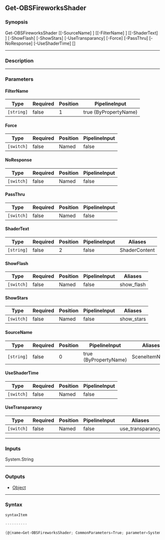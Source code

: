 Get-OBSFireworksShader
----------------------

### Synopsis

Get-OBSFireworksShader [[-SourceName] <string>] [[-FilterName] <string>] [[-ShaderText] <string>] [-ShowFlash] [-ShowStars] [-UseTransparancy] [-Force] [-PassThru] [-NoResponse] [-UseShaderTime] [<CommonParameters>]

---

### Description

---

### Parameters
#### **FilterName**

|Type      |Required|Position|PipelineInput        |
|----------|--------|--------|---------------------|
|`[string]`|false   |1       |true (ByPropertyName)|

#### **Force**

|Type      |Required|Position|PipelineInput|
|----------|--------|--------|-------------|
|`[switch]`|false   |Named   |false        |

#### **NoResponse**

|Type      |Required|Position|PipelineInput|
|----------|--------|--------|-------------|
|`[switch]`|false   |Named   |false        |

#### **PassThru**

|Type      |Required|Position|PipelineInput|
|----------|--------|--------|-------------|
|`[switch]`|false   |Named   |false        |

#### **ShaderText**

|Type      |Required|Position|PipelineInput|Aliases      |
|----------|--------|--------|-------------|-------------|
|`[string]`|false   |2       |false        |ShaderContent|

#### **ShowFlash**

|Type      |Required|Position|PipelineInput|Aliases   |
|----------|--------|--------|-------------|----------|
|`[switch]`|false   |Named   |false        |show_flash|

#### **ShowStars**

|Type      |Required|Position|PipelineInput|Aliases   |
|----------|--------|--------|-------------|----------|
|`[switch]`|false   |Named   |false        |show_stars|

#### **SourceName**

|Type      |Required|Position|PipelineInput        |Aliases      |
|----------|--------|--------|---------------------|-------------|
|`[string]`|false   |0       |true (ByPropertyName)|SceneItemName|

#### **UseShaderTime**

|Type      |Required|Position|PipelineInput|
|----------|--------|--------|-------------|
|`[switch]`|false   |Named   |false        |

#### **UseTransparancy**

|Type      |Required|Position|PipelineInput|Aliases         |
|----------|--------|--------|-------------|----------------|
|`[switch]`|false   |Named   |false        |use_transparancy|

---

### Inputs
System.String

---

### Outputs
* [Object](https://learn.microsoft.com/en-us/dotnet/api/System.Object)

---

### Syntax
```PowerShell
syntaxItem
```
```PowerShell
----------
```
```PowerShell
{@{name=Get-OBSFireworksShader; CommonParameters=True; parameter=System.Object[]}}
```
